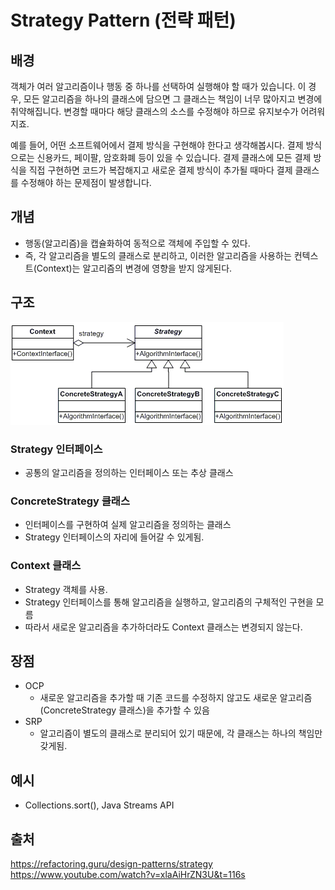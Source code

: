 # Strategy Pattern (전략 패턴)


## 배경
객체가 여러 알고리즘이나 행동 중 하나를 선택하여 실행해야 할 때가 있습니다. 이 경우, 모든 알고리즘을 하나의 클래스에 담으면 그 클래스는 책임이 너무 많아지고 변경에 취약해집니다. 변경할 때마다 해당 클래스의 소스를 수정해야 하므로 유지보수가 어려워지죠.

예를 들어, 어떤 소프트웨어에서 결제 방식을 구현해야 한다고 생각해봅시다. 결제 방식으로는 신용카드, 페이팔, 암호화폐 등이 있을 수 있습니다. 결제 클래스에 모든 결제 방식을 직접 구현하면 코드가 복잡해지고 새로운 결제 방식이 추가될 때마다 결제 클래스를 수정해야 하는 문제점이 발생합니다.

## 개념
- 행동(알고리즘)을 캡슐화하여 동적으로 객체에 주입할 수 있다.
- 즉, 각 알고리즘을 별도의 클래스로 분리하고, 이러한 알고리즘을 사용하는 컨텍스트(Context)는 알고리즘의 변경에 영향을 받지 않게된다.

## 구조
![strategypattern](../../../../images/Cs/strategy-pattern-diagram.png)

### Strategy 인터페이스
- 공통의 알고리즘을 정의하는 인터페이스 또는 추상 클래스

### ConcreteStrategy 클래스
- 인터페이스를 구현하여 실제 알고리즘을 정의하는 클래스
- Strategy 인터페이스의 자리에 들어갈 수 있게됨.

### Context 클래스
- Strategy 객체를 사용.
- Strategy 인터페이스를 통해 알고리즘을 실행하고, 알고리즘의 구체적인 구현을 모름
- 따라서 새로운 알고리즘을 추가하더라도 Context 클래스는 변경되지 않는다.

## 장점
- OCP
  - 새로운 알고리즘을 추가할 때 기존 코드를 수정하지 않고도 새로운 알고리즘(ConcreteStrategy 클래스)을 추가할 수 있음
- SRP
  - 알고리즘이 별도의 클래스로 분리되어 있기 때문에, 각 클래스는 하나의 책임만 갖게됨.


## 예시
- Collections.sort(), Java Streams API

## 출처
https://refactoring.guru/design-patterns/strategy
https://www.youtube.com/watch?v=xlaAiHrZN3U&t=116s